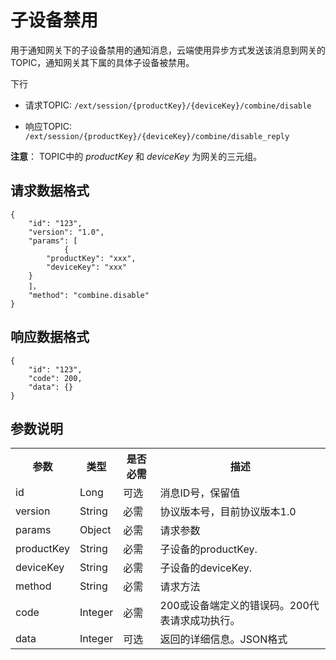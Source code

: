 # 子设备禁用

用于通知网关下的子设备禁用的通知消息，云端使用异步方式发送该消息到网关的TOPIC，通知网关其下属的具体子设备被禁用。

下行
- 请求TOPIC: `/ext/session/{productKey}/{deviceKey}/combine/disable`

- 响应TOPIC: `/ext/session/{productKey}/{deviceKey}/combine/disable_reply`

**注意**： TOPIC中的 *productKey* 和 *deviceKey* 为网关的三元组。

## 请求数据格式

```
{
	"id": "123",
	"version": "1.0",
	"params": [
            {
		"productKey": "xxx",
		"deviceKey": "xxx"
	}
	]，
	"method": "combine.disable"
}

```

## 响应数据格式

```
{
	"id": "123",
	"code": 200,
	"data": {}
}

```

## 参数说明​

<table>
  <tr>
    <th>参数 </th>
    <th>类型​</th>
    <th>是否必需 </th>
    <th>描述 </th>
  </tr>
  <tr>
    <td>id</td>
    <td>Long</td>
    <td>可选</td>
    <td>消息ID号，保留值 </td>
  </tr>
  <tr>
    <td>version</td>
    <td>String</td>
    <td>必需</td>
    <td>协议版本号，目前协议版本1.0</td>
  </tr>
  <tr>
    <td>params</td>
    <td>Object</td>
    <td>必需</td>
    <td>请求参数 </td>
  </tr>
  <tr>
    <td>productKey</td>
    <td>String</td>
    <td>必需</td>
    <td>子设备的productKey.</td>
  </tr>
  <tr>
    <td>deviceKey</td>
    <td>String</td>
    <td>必需</td>
    <td>子设备的deviceKey.</td>
  </tr>
  <tr>
    <td>method</td>
    <td>String</td>
    <td>必需</td>
    <td>请求方法 </td>
  </tr>
  <tr>
    <td>code</td>
    <td>Integer</td>
    <td>必需</td>
    <td>200或设备端定义的错误码。200代表请求成功执行。</td>
  </tr>
  <tr>
    <td>data</td>
    <td>Integer</td>
    <td>可选</td>
    <td>返回的详细信息。JSON格式 </td>
  </tr>
</table>
